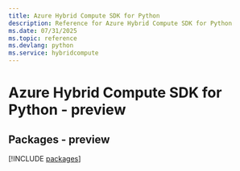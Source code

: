 ```yaml
---
title: Azure Hybrid Compute SDK for Python
description: Reference for Azure Hybrid Compute SDK for Python
ms.date: 07/31/2025
ms.topic: reference
ms.devlang: python
ms.service: hybridcompute
---
```

# Azure Hybrid Compute SDK for Python - preview
## Packages - preview
[!INCLUDE [packages](hybrid-compute-index.md)]